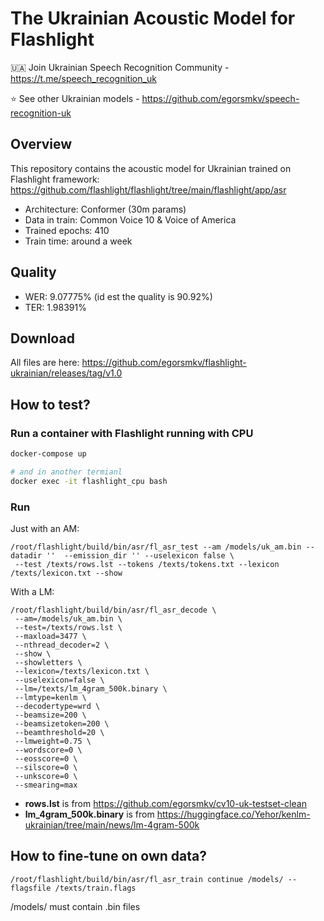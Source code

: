 # The Ukrainian Acoustic Model for Flashlight

🇺🇦 Join Ukrainian Speech Recognition Community - https://t.me/speech_recognition_uk

⭐ See other Ukrainian models - https://github.com/egorsmkv/speech-recognition-uk

## Overview

This repository contains the acoustic model for Ukrainian trained on Flashlight framework: https://github.com/flashlight/flashlight/tree/main/flashlight/app/asr

- Architecture: Conformer (30m params)
- Data in train: Common Voice 10 & Voice of America
- Trained epochs: 410
- Train time: around a week

## Quality

- WER: 9.07775% (id est the quality is 90.92%)
- TER: 1.98391%

## Download

All files are here: https://github.com/egorsmkv/flashlight-ukrainian/releases/tag/v1.0

## How to test?

### Run a container with Flashlight running with CPU

```bash
docker-compose up

# and in another termianl
docker exec -it flashlight_cpu bash
```

### Run

Just with an AM:

```
/root/flashlight/build/bin/asr/fl_asr_test --am /models/uk_am.bin --datadir ''  --emission_dir '' --uselexicon false \
 --test /texts/rows.lst --tokens /texts/tokens.txt --lexicon /texts/lexicon.txt --show
 ```
 
 With a LM:
 
 ```
 /root/flashlight/build/bin/asr/fl_asr_decode \
  --am=/models/uk_am.bin \
  --test=/texts/rows.lst \
  --maxload=3477 \
  --nthread_decoder=2 \
  --show \
  --showletters \
  --lexicon=/texts/lexicon.txt \
  --uselexicon=false \
  --lm=/texts/lm_4gram_500k.binary \
  --lmtype=kenlm \
  --decodertype=wrd \
  --beamsize=200 \
  --beamsizetoken=200 \
  --beamthreshold=20 \
  --lmweight=0.75 \
  --wordscore=0 \
  --eosscore=0 \
  --silscore=0 \
  --unkscore=0 \
  --smearing=max
 ```

- **rows.lst** is from https://github.com/egorsmkv/cv10-uk-testset-clean
- **lm_4gram_500k.binary** is from https://huggingface.co/Yehor/kenlm-ukrainian/tree/main/news/lm-4gram-500k

## How to fine-tune on own data?

```
/root/flashlight/build/bin/asr/fl_asr_train continue /models/ --flagsfile /texts/train.flags
```

/models/ must contain .bin files
